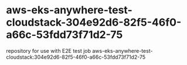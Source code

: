 # aws-eks-anywhere-test-cloudstack-304e92d6-82f5-46f0-a66c-53fdd73f71d2-75
repository for use with E2E test job aws-eks-anywhere-test-cloudstack:304e92d6-82f5-46f0-a66c-53fdd73f71d2-75
